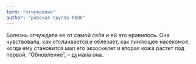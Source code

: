 ```yaml
---
term: "отчуждение"
author: "рабочая группа РБОБ"
---
```

Болезнь отчуждала ее от самой себя и ей это нравилось. Она чувствовала, как отслаивается и облезает, как линяющее насекомое, когда ему становится мал его экзоскелет и вторая кожа растет под первой. “Обновление”, – думала она.
